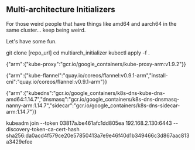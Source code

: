 ## Multi-architecture Initializers

 For those weird people that have things like amd64 and aarch64 in the same cluster... keep being weird.

Let's have some fun.

git clone [repo_url]
cd multiarch_initializer
kubectl apply -f .

{"arm":{"kube-proxy":"gcr.io/google_containers/kube-proxy-arm:v1.9.2"}}

{"arm":{"kube-flannel":"quay.io/coreos/flannel:v0.9.1-arm","install-cni":"quay.io/coreos/flannel:v0.9.1-arm"}}

{"arm":{"kubedns":"gcr.io/google_containers/k8s-dns-kube-dns-amd64:1.14.7","dnsmasq":"gcr.io/google_containers/k8s-dns-dnsmasq-nanny-arm:1.14.7","sidecar":"gcr.io/google_containers/k8s-dns-sidecar-arm:1.14.7"}}

kubeadm join --token 03817a.be461afc1dd805ea 192.168.2.130:6443 --discovery-token-ca-cert-hash sha256:da0acd4f579ce20e57850413a7e9e46f40d1b349466c3d867aac813a3429efee
